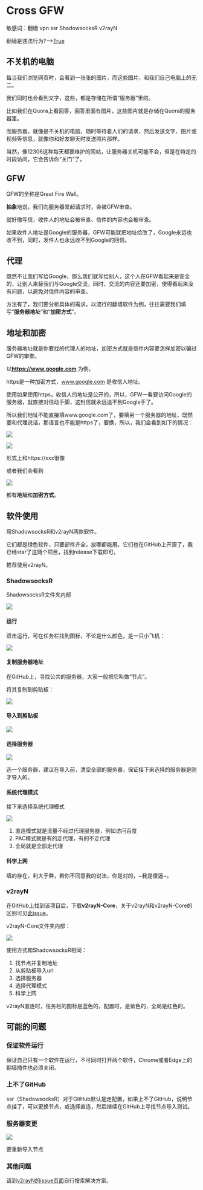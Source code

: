 # Cross GFW

敏感词：翻墙 vpn ssr ShadowsocksR v2rayN

翻墙是违法行为?-->[True](https://www.bilibili.com/read/cv6861022)

## 不关机的电脑

每当我们浏览网页时，会看到一张张的图片，而这些图片，和我们自己电脑上的无二。

我们同时也会看到文字，这些，都是存储在所谓“服务器”里的。

比如我们在Quora上看回答，回答里面有图片，这些图片就是存储在Quora的服务器里。

而服务器，就像是不关机的电脑，随时等待着人们的请求，然后发送文字、图片或视频等信息，就像你和好友聊天时发送照片那样。

当然，像12306这种每天都要维护的网站，让服务器关机可能不会，但是在特定的时段访问，它会告诉你“关门”了。

## GFW

GFW的全称是Great Fire Wall。

**抽象**地说，我们向服务器发起请求时，会被GFW审查。

就好像写信，收件人的地址会被审查、信件的内容也会被审查。

如果收件人地址是Google的服务器，GFW可能就把地址给改了，Google永远也收不到，同时，发件人也永远收不到Google的回信。

## 代理

既然不让我们写给Google，那么我们就写给别人，这个人在GFW看起来是安全的，让别人来替我们与Google交流，同时，交流的内容还要加密，使得看起来没有问题，以避免对信件内容的审查。

方法有了，我们要分析具体的需求。以流行的翻墙软件为例，往往需要我们填写“**服务器地址**”和“**加密方式**”。

## 地址和加密

服务器地址就是你要找的代理人的地址，加密方式就是信件内容要怎样加密以骗过GFW的审查。

以**https://www.google.com** 为例，

https是一种加密方式，www.google.com 是收信人地址。

使用如果使用https，收信人的地址是公开的，所以，GFW一看要访问Google的服务器，就直接对信动手脚，这封信就永远送不到Google手了。

所以我们地址不能直接填www.google.com了，要填另一个服务器的地址，既然要和代理说话，那语言也不能是https了，要换，所以，我们会看到如下的情况：

![](img/公共服务器-1.jpg)

![](img/公共服务器-2.jpg)

形式上和https://xxx很像

或者我们会看到

![](img/公共服务器-3.jpg)

都有**地址**和**加密方式**。

## 软件使用

用ShadowsocksR和v2rayN两款软件。

它们都是绿色软件，只要部件齐全，放哪都能用。它们也在GitHub上开源了，我已经star了这两个项目，找到release下载即可。

推荐使用v2rayN。

### ShadowsocksR

ShadowsocksR文件夹内部

![](img/ShadowsocksR文件夹内部.jpg)

#### 运行

双击运行，可在任务栏找到图标，不论是什么颜色，是一只小飞机：

![](img/ShadowsocksR正在运行.jpg)

#### 复制服务器地址

在GitHub上，寻找公共的服务器，大家一般把它叫做“节点”。

将其复制到剪贴板：

![](img/复制节点.jpg)

#### 导入到剪贴板

![](img/从剪贴板导入.jpg)

#### 选择服务器

![](img/选择服务器.jpg)

选一个服务器，建议在导入前，清空全部的服务器，保证接下来选择的服务器是刚才导入的。

#### 系统代理模式

接下来选择系统代理模式

![](img/代理模式.jpg)

1. 直连模式就是流量不经过代理服务器，例如访问百度
2. PAC模式就是有的走代理，有的不走代理
3. 全局就是全部走代理

#### 科学上网

墙的存在，利大于弊，若你不同意我的说法，你是对的，~我是傻逼~。

### v2rayN

在GitHub上找到该项目后，下载**v2rayN-Core**，关于v2rayN和v2rayN-Core的区别可见[此issue](https://github.com/2dust/v2rayN/issues/106)。

v2rayN-Core文件夹内部：

![](img/v2rayN-Core文件夹内部.jpg)

使用方式和ShadowsocksR相同：

1. 找节点并复制地址
2. 从剪贴板导入url
3. 选择服务器
4. 选择代理模式
5. 科学上网

v2rayN直连时，任务栏的图标是蓝色的，配置时，是紫色的，全局是红色的。

## 可能的问题

### 保证软件运行

保证自己只有一个软件在运行，不可同时打开两个软件，Chrome或者Edge上的翻墙插件也必须关闭。

### 上不了GitHub

ssr（ShadowsocksR）对于GitHub默认是走配置，如果上不了GitHub，说明节点挂了，可以更换节点，或选择直连，然后继续在GitHub上寻找节点导入测试。

### 服务器变更

![](img/服务器变更.jpg)

要重新导入节点

### 其他问题

请到[v2rayN的issue页面](https://github.com/2dust/v2rayN/issues)自行搜索解决方案。

![]()
